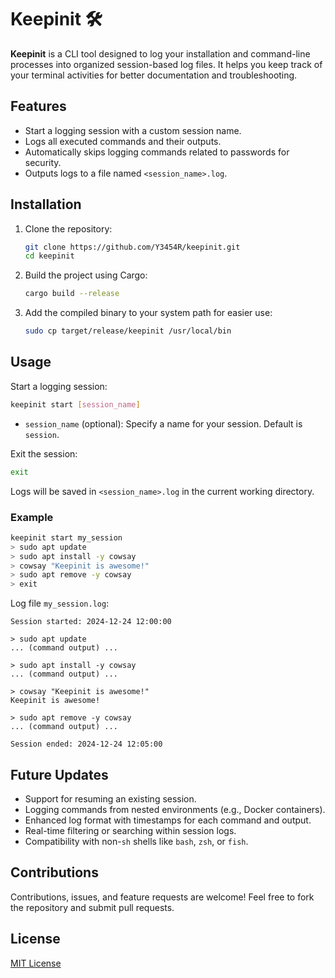 # Keepinit 🛠️

**Keepinit** is a CLI tool designed to log your installation and command-line processes into organized session-based log files. It helps you keep track of your terminal activities for better documentation and troubleshooting.

## Features
- Start a logging session with a custom session name.
- Logs all executed commands and their outputs.
- Automatically skips logging commands related to passwords for security.
- Outputs logs to a file named `<session_name>.log`.

## Installation
1. Clone the repository:
   ```bash
   git clone https://github.com/Y3454R/keepinit.git
   cd keepinit
   ```
2. Build the project using Cargo:
   ```bash
   cargo build --release
   ```
3. Add the compiled binary to your system path for easier use:
   ```bash
   sudo cp target/release/keepinit /usr/local/bin
   ```

## Usage
Start a logging session:
```bash
keepinit start [session_name]
```
- `session_name` (optional): Specify a name for your session. Default is `session`.

Exit the session:
```bash
exit
```

Logs will be saved in `<session_name>.log` in the current working directory.

### Example
```bash
keepinit start my_session
> sudo apt update
> sudo apt install -y cowsay
> cowsay "Keepinit is awesome!"
> sudo apt remove -y cowsay
> exit
```

Log file `my_session.log`:
```
Session started: 2024-12-24 12:00:00

> sudo apt update
... (command output) ...

> sudo apt install -y cowsay
... (command output) ...

> cowsay "Keepinit is awesome!"
Keepinit is awesome!

> sudo apt remove -y cowsay
... (command output) ...

Session ended: 2024-12-24 12:05:00
```

## Future Updates
- Support for resuming an existing session.
- Logging commands from nested environments (e.g., Docker containers).
- Enhanced log format with timestamps for each command and output.
- Real-time filtering or searching within session logs.
- Compatibility with non-`sh` shells like `bash`, `zsh`, or `fish`.

## Contributions
Contributions, issues, and feature requests are welcome! Feel free to fork the repository and submit pull requests.

## License
[MIT License](LICENSE)
